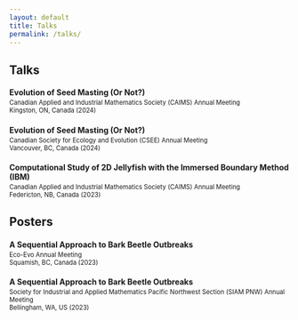 ```yaml
---
layout: default
title: Talks
permalink: /talks/
---
```


## Talks

 <h3 style="font-size:1em; font-weight: bold; margin-bottom: 0.2em;">
    Evolution of Seed Masting (Or Not?) 
  </h3>
  <p style="font-size: 0.8em; margin-top: 0;">
    Canadian Applied and Industrial Mathematics Society (CAIMS) Annual Meeting<br>
    Kingston, ON, Canada (2024)
  </p>

<h3 style="font-size:1em; font-weight: bold; margin-bottom: 0.2em;">
    Evolution of Seed Masting (Or Not?) 
  </h3>
  <p style="font-size: 0.8em; margin-top: 0;">
    Canadian Society for Ecology and Evolution (CSEE) Annual Meeting<br>
    Vancouver, BC, Canada (2024)
  </p>

  <h3 style="font-size:1em; font-weight: bold; margin-bottom: 0.2em;">
    Computational Study of 2D Jellyfish with the Immersed Boundary Method (IBM) 
  </h3>
  <p style="font-size: 0.8em; margin-top: 0;">
    Canadian Applied and Industrial Mathematics Society (CAIMS) Annual Meeting<br>
    Federicton, NB, Canada (2023)
  </p>
  

## Posters

 <h3 style="font-size:1em; font-weight: bold; margin-bottom: 0.2em;">
    A Sequential Approach to Bark Beetle Outbreaks 
  </h3>
  <p style="font-size: 0.8em; margin-top: 0;">
    Eco-Evo Annual Meeting<br>
    Squamish, BC, Canada (2023)
  </p>

   <h3 style="font-size:1em; font-weight: bold; margin-bottom: 0.2em;">
    A Sequential Approach to Bark Beetle Outbreaks 
  </h3>
  <p style="font-size: 0.8em; margin-top: 0;">
    Society for Industrial and Applied Mathematics Pacific Northwest Section (SIAM PNW) Annual Meeting<br>
    Bellingham, WA, US (2023)
  </p>

